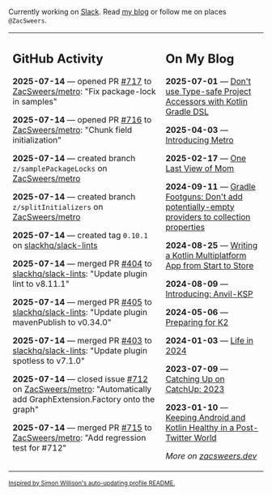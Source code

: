 Currently working on [Slack](https://slack.com/). Read [my blog](https://zacsweers.dev/) or follow me on places `@ZacSweers`.

<table><tr><td valign="top" width="60%">

## GitHub Activity
<!-- githubActivity starts -->
**2025-07-14** — opened PR [#717](https://github.com/ZacSweers/metro/pull/717) to [ZacSweers/metro](https://github.com/ZacSweers/metro): "Fix package-lock in samples"

**2025-07-14** — opened PR [#716](https://github.com/ZacSweers/metro/pull/716) to [ZacSweers/metro](https://github.com/ZacSweers/metro): "Chunk field initialization"

**2025-07-14** — created branch `z/samplePackageLocks` on [ZacSweers/metro](https://github.com/ZacSweers/metro)

**2025-07-14** — created branch `z/splitInitializers` on [ZacSweers/metro](https://github.com/ZacSweers/metro)

**2025-07-14** — created tag `0.10.1` on [slackhq/slack-lints](https://github.com/slackhq/slack-lints)

**2025-07-14** — merged PR [#404](https://github.com/slackhq/slack-lints/pull/404) to [slackhq/slack-lints](https://github.com/slackhq/slack-lints): "Update plugin lint to v8.11.1"

**2025-07-14** — merged PR [#405](https://github.com/slackhq/slack-lints/pull/405) to [slackhq/slack-lints](https://github.com/slackhq/slack-lints): "Update plugin mavenPublish to v0.34.0"

**2025-07-14** — merged PR [#403](https://github.com/slackhq/slack-lints/pull/403) to [slackhq/slack-lints](https://github.com/slackhq/slack-lints): "Update plugin spotless to v7.1.0"

**2025-07-14** — closed issue [#712](https://github.com/ZacSweers/metro/issues/712) on [ZacSweers/metro](https://github.com/ZacSweers/metro): "Automatically add GraphExtension.Factory onto the graph"

**2025-07-14** — merged PR [#715](https://github.com/ZacSweers/metro/pull/715) to [ZacSweers/metro](https://github.com/ZacSweers/metro): "Add regression test for #712"
<!-- githubActivity ends -->
</td><td valign="top" width="40%">

## On My Blog
<!-- blog starts -->
**2025-07-01** — [Don't use Type-safe Project Accessors with Kotlin Gradle DSL](https://www.zacsweers.dev/dont-use-type-safe-project-accessors-with-kotlin-gradle-dsl/)

**2025-04-03** — [Introducing Metro](https://www.zacsweers.dev/introducing-metro/)

**2025-02-17** — [One Last View of Mom](https://www.zacsweers.dev/one-last-view-of-mom/)

**2024-09-11** — [Gradle Footguns: Don't add potentially-empty providers to collection properties](https://www.zacsweers.dev/gradle-footgun-adding-empty-providers-to-collection-properties/)

**2024-08-25** — [Writing a Kotlin Multiplatform App from Start to Store](https://www.zacsweers.dev/writing-a-kotlin-multiplatform-app-from-start-to-store/)

**2024-08-09** — [Introducing: Anvil-KSP](https://www.zacsweers.dev/introducing-anvil-ksp/)

**2024-05-06** — [Preparing for K2](https://www.zacsweers.dev/preparing-for-k2/)

**2024-01-03** — [Life in 2024](https://www.zacsweers.dev/life-in-2024/)

**2023-07-09** — [Catching Up on CatchUp: 2023](https://www.zacsweers.dev/catching-up-on-catchup-2023/)

**2023-01-10** — [Keeping Android and Kotlin Healthy in a Post-Twitter World](https://www.zacsweers.dev/keeping-android-healthy/)
<!-- blog ends -->
_More on [zacsweers.dev](https://zacsweers.dev/)_
</td></tr></table>

<sub><a href="https://simonwillison.net/2020/Jul/10/self-updating-profile-readme/">Inspired by Simon Willison's auto-updating profile README.</a></sub>